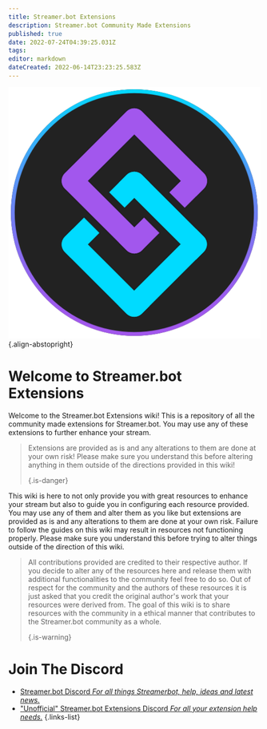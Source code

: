 ```yaml
---
title: Streamer.bot Extensions
description: Streamer.bot Community Made Extensions
published: true
date: 2022-07-24T04:39:25.031Z
tags: 
editor: markdown
dateCreated: 2022-06-14T23:23:25.583Z
---
```


![streamerbot.png](./logos/streamerbot.png) {.align-abstopright}
# Welcome to Streamer.bot Extensions

Welcome to the Streamer.bot Extensions wiki! This is a repository of all the community made extensions for Streamer.bot. You may use any of these extensions to further enhance your stream.
> Extensions are provided as is and any alterations to them are done at your own risk! Please make sure you understand this before altering anything in them outside of the directions provided in this wiki! 
> 
> {.is-danger}

This wiki is here to not only provide you with great resources to enhance your stream but also to guide you in configuring each resource provided. You may use any of them and alter them as you like but extensions are provided as is and any alterations to them are done at your own risk. Failure to follow the guides on this wiki may result in resources not functioning properly. Please make sure you understand this before trying to alter things outside of the direction of this wiki.
> All contributions provided are credited to their respective author. If you decide to alter any of the resources here and release them with additional functionalities to the community feel free to do so. Out of respect for the community and the authors of these resources it is just asked that you credit the original author's work that your resources were derived from. The goal of this wiki is to share resources with the community in a ethical manner that contributes to the Streamer.bot community as a whole. 
> 
> {.is-warning}

# Join The Discord

- [Streamer.bot Discord *For all things Streamerbot, help, ideas and latest news.*](https://discord.gg/6jBaYeatnZ)
- ["Unofficial" Streamer.bot Extensions Discord *For all your extension help needs.*](https://discord.gg/a9ttKtkUZ7)
{.links-list}


